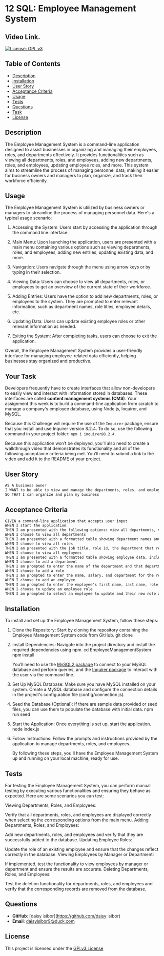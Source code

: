 # 12 SQL: Employee Management System

## Video Link.


[![License: GPL v3](https://img.shields.io/badge/License-GPLv3-purple.svg)](https://www.gnu.org/licenses/gpl-3.0)


## Table of Contents
- [Description](#description)
- [Installation](#installation)
- [User Story](#user-story)
- [Acceptance Criteria](#acceptance-criteria)
- [Usage](#usage)
- [Tests](#tests)
- [Questions](#questions)
- [Task](#task)
- [License](#license)


## Description

The Employee Management System is a command-line application designed to assist businesses in organizing and managing their employees, roles, and departments effectively. It provides functionalities such as viewing all departments, roles, and employees, adding new departments, roles, and employees, updating employee roles, and more. This system aims to streamline the process of managing personnel data, making it easier for business owners and managers to plan, organize, and track their workforce efficiently.

## Usage


The Employee Management System is utilized by business owners or managers to streamline the process of managing personnel data. Here's a typical usage scenario:

1. Accessing the System: Users start by accessing the application through the command line interface.

2. Main Menu: Upon launching the application, users are presented with a main menu containing various options such as viewing departments, roles, and employees, adding new entries, updating existing data, and more.

3. Navigation: Users navigate through the menu using arrow keys or by typing in their selection.

4. Viewing Data: Users can choose to view all departments, roles, or employees to get an overview of the current state of their workforce.

5. Adding Entries: Users have the option to add new departments, roles, or employees to the system. They are prompted to enter relevant information, such as department names, role titles, employee details, etc.

6. Updating Data: Users can update existing employee roles or other relevant information as needed.

7. Exiting the System: After completing tasks, users can choose to exit the application.

Overall, the Employee Management System provides a user-friendly interface for managing employee-related data efficiently, helping businesses stay organized and productive.

## Your Task

Developers frequently have to create interfaces that allow non-developers to easily view and interact with information stored in databases. These interfaces are called **content management systems (CMS)**. Your assignment this week is to build a command-line application from scratch to manage a company's employee database, using Node.js, Inquirer, and MySQL.

Because this Challenge will require the use of the `Inquirer` package, ensure that you install and use Inquirer version 8.2.4. To do so, use the following command in your project folder: `npm i inquirer@8.2.4`.

Because this application won’t be deployed, you’ll also need to create a walkthrough video that demonstrates its functionality and all of the following acceptance criteria being met. You’ll need to submit a link to the video and add it to the README of your project.

## User Story

```md
AS A business owner
I WANT to be able to view and manage the departments, roles, and employees in my company
SO THAT I can organize and plan my business
```

## Acceptance Criteria

```md
GIVEN a command-line application that accepts user input
WHEN I start the application
THEN I am presented with the following options: view all departments, view all roles, view all employees, add a department, add a role, add an employee, and update an employee role
WHEN I choose to view all departments
THEN I am presented with a formatted table showing department names and department ids
WHEN I choose to view all roles
THEN I am presented with the job title, role id, the department that role belongs to, and the salary for that role
WHEN I choose to view all employees
THEN I am presented with a formatted table showing employee data, including employee ids, first names, last names, job titles, departments, salaries, and managers that the employees report to
WHEN I choose to add a department
THEN I am prompted to enter the name of the department and that department is added to the database
WHEN I choose to add a role
THEN I am prompted to enter the name, salary, and department for the role and that role is added to the database
WHEN I choose to add an employee
THEN I am prompted to enter the employee’s first name, last name, role, and manager, and that employee is added to the database
WHEN I choose to update an employee role
THEN I am prompted to select an employee to update and their new role and this information is updated in the database 
```

## Installation

To install and set up the Employee Management System, follow these steps:

1. Clone the Repository: Start by cloning the repository containing the Employee Management System code from GitHub.
   git clone <repository-url>

2. Install Dependencies: Navigate into the project directory and install the required dependencies using npm.
    cd EmployeeManagementSystem
     npm install

     You’ll need to use the [MySQL2 package](https://www.npmjs.com/package/mysql2) to connect to your MySQL database and perform queries, and the [Inquirer package](https://www.npmjs.com/package/inquirer/v/8.2.4) to interact with the user via the command line.


 3. Set Up MySQL Database: Make sure you have MySQL installed on your system. Create a MySQL database and configure the connection details in the project's configuration file (config/connection.js).   

 4.  Seed the Database (Optional): If there are sample data provided or seed files, you can use them to populate the database with initial data. npm run seed

 5. Start the Application: Once everything is set up, start the application.  
    node index.js

 6. Follow Instructions: Follow the prompts and instructions provided by the application to manage departments, roles, and employees.

     By following these steps, you'll have the Employee Management System up and running on your local machine, ready for use.    

## Tests

For testing the Employee Management System, you can perform manual testing by executing various functionalities and ensuring they behave as expected. Here are some scenarios you can test:

Viewing Departments, Roles, and Employees:

Verify that all departments, roles, and employees are displayed correctly when selecting the corresponding options from the main menu.
Adding Departments, Roles, and Employees:

Add new departments, roles, and employees and verify that they are successfully added to the database.
Updating Employee Roles:

Update the role of an existing employee and ensure that the changes reflect correctly in the database.
Viewing Employees by Manager or Department:

If implemented, test the functionality to view employees by manager or department and ensure the results are accurate.
Deleting Departments, Roles, and Employees:

Test the deletion functionality for departments, roles, and employees and verify that the corresponding records are removed from the database.

## Questions

- **GitHub**: [daisy isibor](https://github.com/daisy isibor)
- **Email**: daisyisibor9@duck.com

## License
  This project is licensed under the [GPLv3 License](https://www.gnu.org/licenses/gpl-3.0)